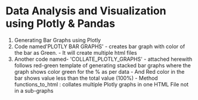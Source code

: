 # Data Analysis and Visualization using Plotly & Pandas
1. Generating Bar Graphs using Plotly
2. Code named'PLOTLY BAR GRAPHS' 
        - creates bar graph with color of the bar as Green.
        - It will create multiple html files
3. Another code named- 'COLLATE_PLOTLY_GRAPHS'
        - attached herewith follows red-green template of generating stacked bar graphs where the graph shows color green for the % as per data
        - And Red color in the bar shows value less than the total value (100%)
        - Method functions_to_html : collates multiple Plotly graphs in one HTML File not in a sub-graphs
